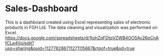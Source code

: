 # Sales-Dashboard
This is a dashboard created using Excel representing sales of electronic products in FGH Ltd. The data cleaning and visualization was performed on Excel.
https://docs.google.com/spreadsheets/d/1tohZqFDtqVZWB4OO5Ay26pCnAfCLe4Vq/edit?usp=sharing&ouid=112778286711271115667&rtpof=true&sd=true 
